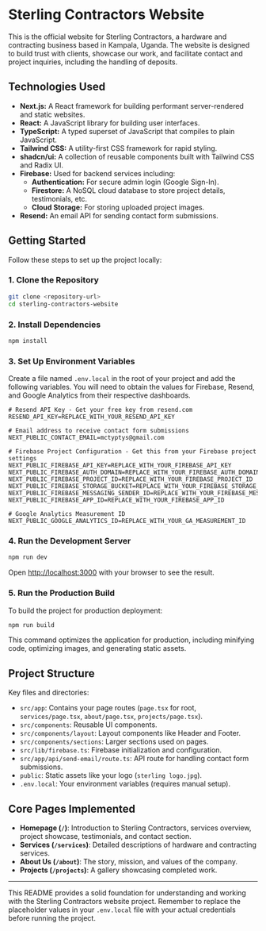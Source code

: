 # Sterling Contractors Website

This is the official website for Sterling Contractors, a hardware and contracting business based in Kampala, Uganda. The website is designed to build trust with clients, showcase our work, and facilitate contact and project inquiries, including the handling of deposits.

## Technologies Used

*   **Next.js:** A React framework for building performant server-rendered and static websites.
*   **React:** A JavaScript library for building user interfaces.
*   **TypeScript:** A typed superset of JavaScript that compiles to plain JavaScript.
*   **Tailwind CSS:** A utility-first CSS framework for rapid styling.
*   **shadcn/ui:** A collection of reusable components built with Tailwind CSS and Radix UI.
*   **Firebase:** Used for backend services including:
    *   **Authentication:** For secure admin login (Google Sign-In).
    *   **Firestore:** A NoSQL cloud database to store project details, testimonials, etc.
    *   **Cloud Storage:** For storing uploaded project images.
*   **Resend:** An email API for sending contact form submissions.

## Getting Started

Follow these steps to set up the project locally:

### 1. Clone the Repository

```bash
git clone <repository-url>
cd sterling-contractors-website
```

### 2. Install Dependencies

```bash
npm install
```

### 3. Set Up Environment Variables

Create a file named `.env.local` in the root of your project and add the following variables. You will need to obtain the values for Firebase, Resend, and Google Analytics from their respective dashboards.

```env
# Resend API Key - Get your free key from resend.com
RESEND_API_KEY=REPLACE_WITH_YOUR_RESEND_API_KEY

# Email address to receive contact form submissions
NEXT_PUBLIC_CONTACT_EMAIL=mctyptys@gmail.com

# Firebase Project Configuration - Get this from your Firebase project settings
NEXT_PUBLIC_FIREBASE_API_KEY=REPLACE_WITH_YOUR_FIREBASE_API_KEY
NEXT_PUBLIC_FIREBASE_AUTH_DOMAIN=REPLACE_WITH_YOUR_FIREBASE_AUTH_DOMAIN
NEXT_PUBLIC_FIREBASE_PROJECT_ID=REPLACE_WITH_YOUR_FIREBASE_PROJECT_ID
NEXT_PUBLIC_FIREBASE_STORAGE_BUCKET=REPLACE_WITH_YOUR_FIREBASE_STORAGE_BUCKET
NEXT_PUBLIC_FIREBASE_MESSAGING_SENDER_ID=REPLACE_WITH_YOUR_FIREBASE_MESSAGING_SENDER_ID
NEXT_PUBLIC_FIREBASE_APP_ID=REPLACE_WITH_YOUR_FIREBASE_APP_ID

# Google Analytics Measurement ID
NEXT_PUBLIC_GOOGLE_ANALYTICS_ID=REPLACE_WITH_YOUR_GA_MEASUREMENT_ID
```

### 4. Run the Development Server

```bash
npm run dev
```

Open [http://localhost:3000](http://localhost:3000) with your browser to see the result.

### 5. Run the Production Build

To build the project for production deployment:

```bash
npm run build
```

This command optimizes the application for production, including minifying code, optimizing images, and generating static assets.

## Project Structure

Key files and directories:

*   `src/app`: Contains your page routes (`page.tsx` for root, `services/page.tsx`, `about/page.tsx`, `projects/page.tsx`).
*   `src/components`: Reusable UI components.
*   `src/components/layout`: Layout components like Header and Footer.
*   `src/components/sections`: Larger sections used on pages.
*   `src/lib/firebase.ts`: Firebase initialization and configuration.
*   `src/app/api/send-email/route.ts`: API route for handling contact form submissions.
*   `public`: Static assets like your logo (`sterling logo.jpg`).
*   `.env.local`: Your environment variables (requires manual setup).

## Core Pages Implemented

*   **Homepage (`/`)**: Introduction to Sterling Contractors, services overview, project showcase, testimonials, and contact section.
*   **Services (`/services`)**: Detailed descriptions of hardware and contracting services.
*   **About Us (`/about`)**: The story, mission, and values of the company.
*   **Projects (`/projects`)**: A gallery showcasing completed work.

---

This README provides a solid foundation for understanding and working with the Sterling Contractors website project. Remember to replace the placeholder values in your `.env.local` file with your actual credentials before running the project.
